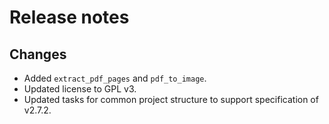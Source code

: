 # Release notes

## Changes

- Added `extract_pdf_pages` and `pdf_to_image`.
- Updated license to GPL v3.
- Updated tasks for common project structure to support specification of v2.7.2.